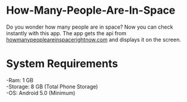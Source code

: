 # How-Many-People-Are-In-Space

Do you wonder how many people are in space? Now you can check instantly with this app.
The app gets the api from [howmanypeopleareinspacerightnow.com](https://www.howmanypeopleareinspacerightnow.com) and displays it on the screen.

# System Requirements

-Ram: 1 GB \
-Storage: 8 GB (Total Phone Storage) \
-OS: Android 5.0 (Minimum)
